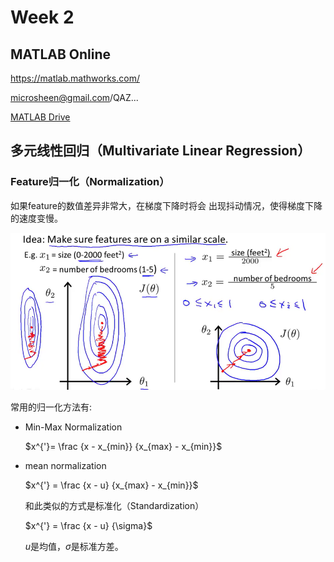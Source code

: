 # Week 2

## MATLAB Online 

<https://matlab.mathworks.com/> 

microsheen@gmail.com/QAZ...

[MATLAB Drive](https://drive.matlab.com/) 

## 多元线性回归（Multivariate Linear Regression）

### Feature归一化（Normalization）

如果feature的数值差异非常大，在梯度下降时将会 出现抖动情况，使得梯度下降的速度变慢。

![1563973928987](image/1563973928987.png)

常用的归一化方法有: 

- Min-Max Normalization

  $x^{'}= \frac  {x - x_{min}}  {x_{max} - x_{min}}$

- mean normalization

  $x^{'} = \frac  {x - u}  {x_{max} - x_{min}}$  

  和此类似的方式是标准化（Standardization）

   $x^{'} = \frac  {x - u}  {\sigma}$

  $u$是均值，$\sigma$是标准方差。

